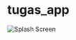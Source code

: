 # tugas_app

![Splash Screen](https://user-images.githubusercontent.com/92620974/233152726-de6574f5-a5a8-407d-bb1c-96bb84bfae2d.png)

